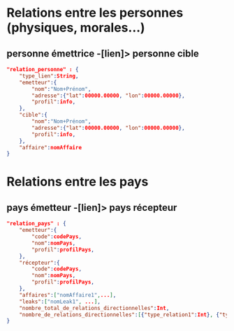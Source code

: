 # Relations entre les personnes (physiques, morales...)
## personne émettrice -[lien]> personne cible
```json
"relation_personne" : {
    "type_lien":String,
    "emetteur":{
        "nom":"Nom+Prénom",
        "adresse":{"lat":00000.00000, "lon":00000.00000},
        "profil":info,
    },
    "cible":{
        "nom":"Nom+Prénom",
        "adresse":{"lat":00000.00000, "lon":00000.00000},
        "profil":info,
    },
    "affaire":nomAffaire
}
```

# Relations entre les pays 
## pays émetteur -[lien]> pays récepteur
```json
"relation_pays" : {
    "emetteur":{
        "code":codePays,
        "nom":nomPays,
        "profil":profilPays,
    },
    "récepteur":{
        "code":codePays,
        "nom":nomPays,
        "profil":profilPays,
    },
    "affaires":["nomAffaire1",...],
    "leaks":["nomLeak1", ...],
    "nombre_total_de_relations_directionnelles":Int,
    "nombre_de_relations_directionnelles":[{"type_relation1":Int}, {"type_relation2":Int}...]
}
```

